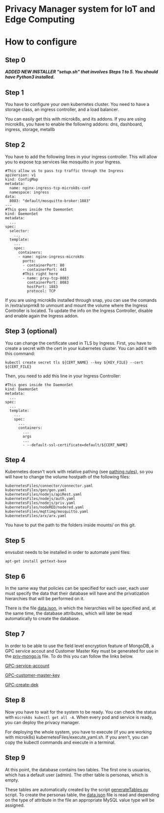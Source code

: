 # Privacy Manager system for IoT and Edge Computing

# How to configure

## Step 0

***ADDED NEW INSTALLER "setup.sh" that involves Steps 1 to 5. You should have Python3 installed.***

## Step 1

You have to configure your own kubernetes cluster. You need to have a storage class, an ingress controller, and a load balancer.

You can easily get this with microk8s, and its addons. If you are using microk8s, you have to enable the following addons: dns, dashboard, ingress, storage, metallb

## Step 2
You have to add the following lines in your ingress controller. This will allow you to expose tcp services like mosquitto in your Ingress.

```
#This allow us to pass tcp traffic through the Ingress
apiVersion: v1
kind: ConfigMap
metadata:
  name: nginx-ingress-tcp-microk8s-conf
  namespace: ingress
data:
  8083: "default/mosquitto-broker:1883"
---
#This goes inside the DaemonSet
kind: DaemonSet
metadata:
  ...
spec:
  selector:
    ...
  template:
    ...
    spec:
      containers:
      - name: nginx-ingress-microk8s
        ports:
        - containerPort: 80
        - containerPort: 443
        #This right here
        - name: prxy-tcp-8083
          containerPort: 8083
          hostPort: 1883
          protocol: TCP

```
If you are using microk8s installed through snap, you can use the comands in /extra/snpmk8 to unmount and mount the volume where the Ingress Controller is located. To update the info on the Ingress Controller, disable and enable again the Ingress addon.

## Step 3 (optional)

You can change the certificate used in TLS by Ingress.
First, you have to create a secret with the cert in your kubernetes cluster. You can add it with this command:
```
kubectl create secret tls ${CERT_NAME} --key ${KEY_FILE} --cert ${CERT_FILE}
```

Then, you need to add this line in your Ingress Controller:
```
#This goes inside the DaemonSet
kind: DaemonSet
metadata:
  ...
spec:
  ...
  template:
    ...
    spec:
      ...
      containers:
        ...
        args
        ...
        - --default-ssl-certificate=default/${CERT_NAME}
```


## Step 4
Kubernetes doesn't work with relative pathing (see [pathing rules](https://github.com/kubernetes/kubernetes/pull/20328/files)), so you will have to change the volume hostpath of the following files:

```
kubernetesFiles/connector/connector.yaml
kubernetesFiles/gen/gen.yaml
kubernetesFiles/nodejs/apiRest.yaml
kubernetesFiles/nodejs/auth.yaml
kubernetesFiles/nodejs/priv.yaml
kubernetesFiles/nodeRED/nodered.yaml
kubernetesFiles/mqttimg/mosquitto.yaml
kubernetesFiles/arx/arx.yaml
```

You have to put the path to the folders inside mounts/ on this git.

## Step 5

envsubst needs to be installed in order to automate yaml files:

```
apt-get install gettext-base
```

## Step 6
In the same way that policies can be specified for each user, each user must specify the data that their database will have and the privatization hierarchies that will be performed on it.

There is the file [data.json](https://github.com/jtovartr/privacy-manager/blob/main/mounts/arx/data.json), in which the hierarchies will be specified and, at the same time, the database attributes, which will later be read automatically to create the database.

## Step 7
In order to be able to use the field level encryption feature of MongoDB, a GPC service accout and Customer Master Key must be generated for use in the [priv-mongo.js](https://github.com/jtovartr/privacy-manager/blob/main/mounts/mongodb/prueba.js) file. To do this you can follow the links below.

[GPC-service-account](https://www.mongodb.com/docs/manual/core/csfle/tutorials/gcp/gcp-automatic/#register-a-gcp-service-account)

[GPC-customer-master-key](https://www.mongodb.com/docs/manual/core/csfle/tutorials/gcp/gcp-automatic/#create-a-gcp-customer-master-key)

[GPC-create-dek](https://www.mongodb.com/docs/manual/core/csfle/tutorials/gcp/gcp-automatic/#create-a-data-encryption-key)

## Step 8
Now you have to wait for the system to be ready. You can check the status with ```microk8s kubectl get all -A```. When every pod and service is ready, you can deploy the privacy manager. 

For deploying the whole system, you have to execute (if you are working with microk8s) kubernetesFiles/execute_yaml.sh. If you aren't, you can copy the kubectl commands and execute in a terminal.

## Step 9

At this point, the database contains two tables. The first one is usuarios, which has a default user (admin). The other table is personas, which is empty.

These tables are automatically created by the script [generateTables.py](https://github.com/jtovartr/privacy-manager/blob/main/kubernetesFiles/mysql/generateTables.py) script. To create the personas table, the [data.json](https://github.com/jtovartr/privacy-manager/blob/main/mounts/arx/data.json) file is read and depending on the type of attribute in the file an appropriate MySQL value type will be assigned.
